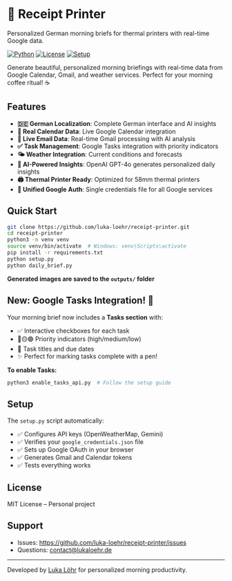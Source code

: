# 🧾 Receipt Printer

Personalized German morning briefs for thermal printers with real-time Google data.

[![Python](https://img.shields.io/badge/Python-3.8+-blue?style=flat&logo=python&logoColor=white)](https://python.org)
[![License](https://img.shields.io/badge/License-MIT-green?style=flat)](LICENSE)
[![Setup](https://img.shields.io/badge/Setup-One%20Script-orange?style=flat)](setup.py)

Generate beautiful, personalized morning briefings with real-time data from Google Calendar, Gmail, and weather services. Perfect for your morning coffee ritual! ☕

## Features

- **🇩🇪 German Localization**: Complete German interface and AI insights
- **📅 Real Calendar Data**: Live Google Calendar integration  
- **📧 Live Email Data**: Real-time Gmail processing with AI analysis
- **✅ Task Management**: Google Tasks integration with priority indicators
- **🌤️ Weather Integration**: Current conditions and forecasts
- **🤖 AI-Powered Insights**: OpenAI GPT-4o generates personalized daily insights
- **🖨️ Thermal Printer Ready**: Optimized for 58mm thermal printers
- **🔐 Unified Google Auth**: Single credentials file for all Google services

## Quick Start

```bash
git clone https://github.com/luka-loehr/receipt-printer.git
cd receipt-printer
python3 -m venv venv
source venv/bin/activate  # Windows: venv\Scripts\activate
pip install -r requirements.txt
python setup.py
python daily_brief.py
```

**Generated images are saved to the `outputs/` folder**

## New: Google Tasks Integration! 🎯

Your morning brief now includes a **Tasks section** with:
- ✅ Interactive checkboxes for each task
- 🔴🟡🟢 Priority indicators (high/medium/low)
- 📝 Task titles and due dates
- ✨ Perfect for marking tasks complete with a pen!

**To enable Tasks:**
```bash
python3 enable_tasks_api.py  # Follow the setup guide
```

## Setup

The `setup.py` script automatically:
- ✅ Configures API keys (OpenWeatherMap, Gemini)
- ✅ Verifies your `google_credentials.json` file
- ✅ Sets up Google OAuth in your browser
- ✅ Generates Gmail and Calendar tokens
- ✅ Tests everything works

## License

MIT License – Personal project

## Support

- Issues: https://github.com/luka-loehr/receipt-printer/issues
- Questions: contact@lukaloehr.de

---

Developed by [Luka Löhr](https://github.com/luka-loehr) for personalized morning productivity.
